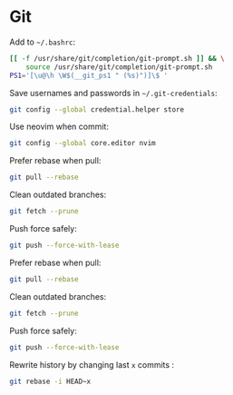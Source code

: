 # Git

Add to `~/.bashrc`:

```bash
[[ -f /usr/share/git/completion/git-prompt.sh ]] && \
    source /usr/share/git/completion/git-prompt.sh
PS1='[\u@\h \W$(__git_ps1 " (%s)")]\$ '
```

Save usernames and passwords in `~/.git-credentials`:

```sh
git config --global credential.helper store
```

Use neovim when commit:

```sh
git config --global core.editor nvim
```

Prefer rebase when pull:

```sh
git pull --rebase
```

Clean outdated branches:

```sh
git fetch --prune
```

Push force safely:

```sh
git push --force-with-lease
```

Prefer rebase when pull:

```sh
git pull --rebase
```

Clean outdated branches:

```sh
git fetch --prune
```

Push force safely:

```sh
git push --force-with-lease
```

Rewrite history by changing last `x` commits :

```sh
git rebase -i HEAD~x
```
